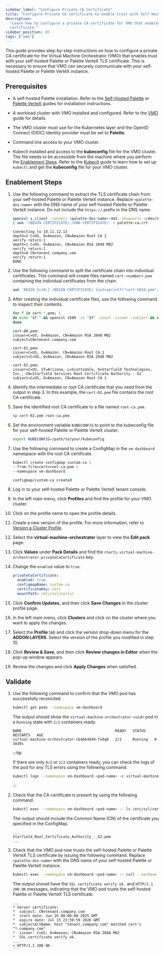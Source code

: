```yaml
---
sidebar_label: "Configure Private CA Certificate"
title: "Configure Private CA Certificate to enable trust with Self-Hosted Palette or Palette VerteX"
description:
  "Learn how to configure a private CA certificate for VMO that enables trust with your self-hosted Palette TLS
  certificate."
sidebar_position: 30
tags: ["vmo"]
---
```


This guide provides step-by-step instructions on how to configure a private CA certificate for the Virtual Machine
Orchestrator (VMO) that enables trust with your self-hosted Palette or Palette VerteX TLS certificate. This is necessary
to ensure that VMO can securely communicate with your self-hosted Palette or Palette VerteX instance.

## Prerequisites

- A self-hosted Palette installation. Refer to the [Self-Hosted Palette](../enterprise-version/enterprise-version.md) or
  [Palette VerteX](../vertex/vertex.md) guides for installation instructions.

- A workload cluster with VMO installed and configured. Refer to the [VMO](./vm-management.md) guide for details.

<!--prettier-ignore-start-->

  - The VMO cluster must use <VersionedLink text="Palette eXtended Kubernetes" url="/integrations/packs/?pack=kubernetes"/> for the Kubernetes
    layer and the OpenID Connect (OIDC) identity provider must be set to **Palette**.

<!--prettier-ignore-end-->

- Command line access to your VMO cluster.

- Kubectl installed and access to the **kubeconfig** file for the VMO cluster. The file needs to be accessible from the
  machine where you perform the [Enablement Steps](#enablement-steps). Refer to the
  [Kubectl](../clusters/cluster-management/palette-webctl.md#access-cluster-with-cli) guide to learn how to set up
  `kubectl` and get the **kubeconfig** file for your VMO cluster.

## Enablement Steps

1. Use the following command to extract the TLS certificate chain from your self-hosted Palette or Palette VerteX
   instance. Replace `<palette-dns-name>` with the DNS name of your self-hosted Palette or Palette VerteX instance. Do
   not include the `https://` prefix in the DNS name.

   ```bash
   openssl s_client -connect <palette-dns-name>:443 -showcerts </dev/null \
   | awk '/BEGIN CERTIFICATE/,/END CERTIFICATE/' > palette-ca.crt
   ```

   ```shell hideClipboard title="Example Output"
   Connecting to 10.11.12.13
   depth=2 C=US, O=Amazon, CN=Amazon Root CA 1
   verify return:1
   depth=1 C=US, O=Amazon, CN=Amazon RSA 2048 M02
   verify return:1
   depth=0 CN=tenant.company.com
   verify return:1
   DONE
   ```

2. Use the following command to split the certificate chain into individual certificates. This command will create files
   named `cert-<number>.pem` containing the individual certificates from the chain.

   ```bash
   awk 'BEGIN {c=0;} /BEGIN CERTIFICATE/ {out=sprintf("cert-%02d.pem", c++);} {print > out}' palette-ca.crt
   ```

3. After creating the individual certificate files, use the following command to inspect their contents.

   ```bash
   for f in cert-*.pem; \
   do echo "$f:" && openssl x509 -in "$f" -noout -issuer -subject && echo; \
   done
   ```

   ```shell hideClipboard title="Example Output"
   cert-00.pem:
   issuer=C=US, O=Amazon, CN=Amazon RSA 2048 M02
   subject=CN=tenant.company.com

   cert-01.pem:
   issuer=C=US, O=Amazon, CN=Amazon Root CA 1
   subject=C=US, O=Amazon, CN=Amazon RSA 2048 M02

   cert-02.pem:
   issuer=C=US, ST=Arizona, L=Scottsdale, O=Starfield Technologies, Inc., CN=Starfield Services Root Certificate Authority - G2
   subject=C=US, O=Amazon, CN=Amazon Root CA 1
   ```

4. Identify the intermediate or root CA certificate that you need from the output in step 3. In this example, the
   `cert-02.pem` file contains the root CA certificate.

5. Save the identified root CA certificate to a file named `root-ca.pem`.

   ```bash
   cp cert-02.pem root-ca.pem
   ```

6. Set the environment variable `KUBECONFIG` to point to the kubeconfig file for your self-hosted Palette or Palette
   VerteX cluster.

   ```bash
   export KUBECONFIG=/path/to/your/kubeconfig
   ```

7. Use the following command to create a ConfigMap in the `vm-dashboard` namespace with the root CA certificate.

   ```bash
   kubectl create configmap custom-ca \
   --from-file=cert=root-ca.pem \
   --namespace vm-dashboard
   ```

   ```shell hideClipboard title="Example Output"
   configmap/custom-ca created
   ```

8. Log in to your self-hosted Palette or Palette VerteX tenant console.

9. In the left main menu, click **Profiles** and find the profile for your VMO cluster.

10. Click on the profile name to open the profile details.

11. Create a new version of the profile. For more information, refer to
    [Version a Cluster Profile](../profiles/cluster-profiles/modify-cluster-profiles/version-cluster-profile.md).

12. Select the **virtual-machine-orchestrator** layer to view the **Edit pack** page.

13. Click **Values** under **Pack Details** and find the `charts.virtual-machine-orchestrator.privateCaCertificate` key.

14. Change the `enabled` value to `true`.

    ```yaml hideClipboard title="Example"
    privateCaCertificate:
      enabled: true
      configmapName: custom-ca
      certificateKey: cert
      mountPath: /etc/ssl/certs/
    ```

15. Click **Confirm Updates**, and then click **Save Changes** in the cluster profile page.

16. In the left main menu, click **Clusters** and click on the cluster where you want to apply the changes.

17. Select the **Profile** tab and click the version drop-down menu for the **ADDON LAYERS**. Select the version of the
    profile you modified in step 10.

18. Click **Review & Save**, and then click **Review changes in Editor** when the pop-up window appears.

19. Review the changes and click **Apply Changes** when satisfied.

## Validate

1. Use the following command to confirm that the VMO pod has successfully reconciled.

   ```bash
   kubectl get pods --namespace vm-dashboard
   ```

   The output should show the `virtual-machine-orchestrator-<uid>` pod in a `Running` state with `2/2` containers ready.

   ```shell hideClipboard title="Example Output"
   NAME                                           READY   STATUS    RESTARTS   AGE
   virtual-machine-orchestrator-cb46b4849-fv8q8   2/2     Running   0          3m30s
   ```

   :::tip

   If there are only `0/2` or `1/2` containers ready, you can check the logs of the pod for any TLS errors using the
   following command.

   ```bash
   kubectl logs --namespace vm-dashboard <pod-name> -c virtual-machine-orchestrator
   ```

   :::

2. Check that the CA certificate is present by using the following command.

   ```bash
   kubectl exec --namespace vm-dashboard <pod-name> -- ls /etc/ssl/certs/
   ```

   The output should include the Common Name (CN) of the certificate you specified in the ConfigMap.

   ```shell hideClipboard title="Example Output"
   ...
   Starfield_Root_Certificate_Authority_-_G2.pem
   ...
   ```

3. Check that the VMO pod now trusts the self-hosted Palette or Palette VerteX TLS certificate by issuing the following
   command. Replace `<palette-dns-name>` with the DNS name of your self-hosted Palette or Palette VerteX instance.

   ```bash
   kubectl exec --namespace vm-dashboard <pod-name> -- curl --verbose https://<palette-dns-name>
   ```

   The output should have the `SSL certificate verify ok.` and `HTTP/1.1 200 OK` messages, indicating that the VMO pod
   trusts the self-hosted Palette or Palette VerteX TLS certificate.

   ````shell hideClipboard title="Example Output"
   ...
   * Server certificate:
   *  subject: CN=tenant.company.com
   *  start date: Jun 16 00:00:00 2025 GMT
   *  expire date: Jul 15 23:59:59 2026 GMT
   *  subjectAltName: host "tenant.company.com" matched cert's "*.company.com"
   *  issuer: C=US; O=Amazon; CN=Amazon RSA 2048 M02
   *  SSL certificate verify ok.
   ...
   < HTTP/1.1 200 OK
   ```
   ````
